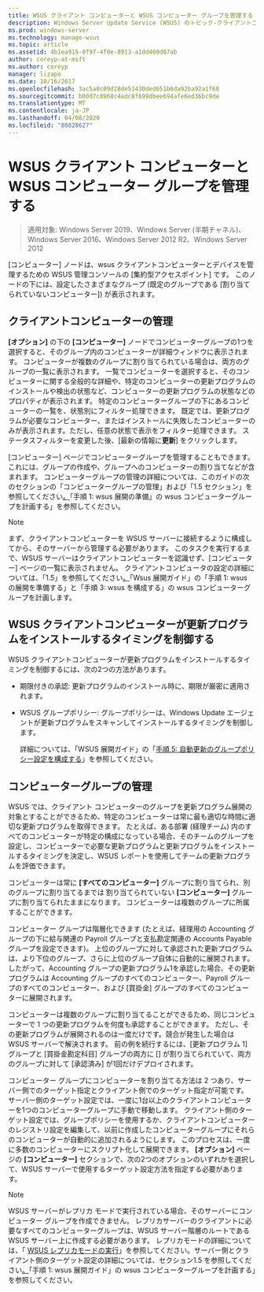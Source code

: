 ```yaml
---
title: WSUS クライアント コンピューターと WSUS コンピューター グループを管理する
description: Windows Server Update Service (WSUS) のトピック-クライアントコンピューターとグループを管理する方法
ms.prod: windows-server
ms.technology: manage-wsus
ms.topic: article
ms.assetid: 4b1ea915-0f9f-4f0e-8913-a1dd460d07ab
author: coreyp-at-msft
ms.author: coreyp
manager: lizapo
ms.date: 10/16/2017
ms.openlocfilehash: 3ac5a0c09d28de53430ded651b6da92ba92a1f68
ms.sourcegitcommit: b00d7c8968c4adc8f699dbee694afe6ed36bc9de
ms.translationtype: MT
ms.contentlocale: ja-JP
ms.lasthandoff: 04/08/2020
ms.locfileid: "80828627"
---
```

# <a name="managing-wsus-client-computers-and-wsus-computer-groups"></a>WSUS クライアント コンピューターと WSUS コンピューター グループを管理する

>適用対象: Windows Server 2019、Windows Server (半期チャネル)、Windows Server 2016、Windows Server 2012 R2、Windows Server 2012

[コンピューター] ノードは、wsus クライアントコンピューターとデバイスを管理するための WSUS 管理コンソールの [集約型アクセスポイント] です。 このノードの下には、設定したさまざまなグループ (既定のグループである [割り当てられていないコンピューター]) が表示されます。

## <a name="managing-client-computers"></a>クライアントコンピューターの管理
**[オプション]** の下の **[コンピューター]** ノードでコンピューターグループの1つを選択すると、そのグループ内のコンピューターが詳細ウィンドウに表示されます。 コンピューターが複数のグループに割り当てられている場合は、両方のグループの一覧に表示されます。 一覧でコンピューターを選択すると、そのコンピューターに関する全般的な詳細や、特定のコンピューターの更新プログラムのインストールや検出の状態など、コンピューターの更新プログラムの状態などのプロパティが表示されます。 特定のコンピューターグループの下にあるコンピューターの一覧を、状態別にフィルター処理できます。 既定では、更新プログラムが必要なコンピューター、またはインストールに失敗したコンピューターのみが表示されます。ただし、任意の状態で表示をフィルター処理できます。 ステータスフィルターを変更した後、[最新の情報に**更新**] をクリックします。

[コンピューター] ページでコンピューターグループを管理することもできます。これには、グループの作成や、グループへのコンピューターの割り当てなどが含まれます。 コンピューターグループの管理の詳細については、このガイドの次のセクションの「コンピューターグループの管理」および「1.5 セクション」を参照してください[。](../plan/plan-your-wsus-deployment.md#15-plan-wsus-computer-groups)「手順 1: wsus 展開の準備」の wsus コンピューターグループを計画する」を参照してください。

> [!NOTE]
> まず、クライアントコンピューターを WSUS サーバーに接続するように構成してから、そのサーバーから管理する必要があります。 このタスクを実行するまで、WSUS サーバーはクライアントコンピューターを認識せず、[コンピューター] ページの一覧に表示されません。 クライアントコンピュータの設定の詳細については、「1.5」を参照してください[。](../plan/plan-your-wsus-deployment.md#15-plan-wsus-computer-groups)「Wsus 展開ガイド」の「手順 1: wsus の展開を準備する」と「手順 3: wsus を構成する」の wsus コンピューターグループを計画します。

## <a name="controlling-when-wsus-client-computers-install-updates"></a>WSUS クライアントコンピューターが更新プログラムをインストールするタイミングを制御する
WSUS クライアントコンピューターが更新プログラムをインストールするタイミングを制御するには、次の2つの方法があります。

-   期限付きの承認: 更新プログラムのインストール時に、期限が厳密に適用されます。

-   WSUS グループポリシー: グループポリシーは、Windows Update エージェントが更新プログラムをスキャンしてインストールするタイミングを制御します。

    詳細については、「WSUS 展開ガイド」の「[手順 5: 自動更新のグループポリシー設定を構成する](../deploy/4-configure-group-policy-settings-for-automatic-updates.md)」を参照してください。

## <a name="managing-computer-groups"></a>コンピューターグループの管理
WSUS では、クライアント コンピューターのグループを更新プログラム展開の対象とすることができるため、特定のコンピューターは常に最も適切な時間に適切な更新プログラムを取得できます。 たとえば、ある部署 (経理チーム) 内のすべてのコンピューターが特定の構成になっている場合、そのチームのグループを設定し、コンピューターで必要な更新プログラムと更新プログラムをインストールするタイミングを決定し、WSUS レポートを使用してチームの更新プログラムを評価できます。

コンピューターは常に **[すべてのコンピューター]** グループに割り当てられ、別のグループに割り当てるまでは 割り当てられていない **[コンピューター]** グループに割り当てられたままになります。 コンピューターは複数のグループに所属することができます。

コンピューター グループは階層化できます (たとえば、経理用の Accounting グループの下に給与関連の Payroll グループと支払勘定関連の Accounts Payable グループを設定できます)。 上位のグループに対して承認された更新プログラムは、より下位のグループ、さらに上位のグループ自体に自動的に展開されます。 したがって、Accounting グループの更新プログラム1を承認した場合、その更新プログラムは Accounting グループのすべてのコンピューター、Payroll グループのすべてのコンピューター、および [買掛金] グループのすべてのコンピューターに展開されます。

コンピューターは複数のグループに割り当てることができるため、同じコンピューターで 1 つの更新プログラムを何度も承認することができます。 ただし、その更新プログラムが展開されるのは一度だけです。競合が発生した場合は WSUS サーバーで解決されます。 前の例を続行するには、[更新プログラム 1] グループと [買掛金勘定科目] グループの両方に [] が割り当てられていて、両方のグループに対して [承認済み] が1回だけデプロイされます。

コンピューター グループにコンピューターを割り当てる方法は 2 つあり、サーバー側でのターゲット指定とクライアント側でのターゲット指定が可能です。 サーバー側のターゲット設定では、一度に1台以上のクライアントコンピューターを1つのコンピューターグループに手動で移動します。 クライアント側のターゲット設定では、グループポリシーを使用するか、クライアントコンピューターのレジストリ設定を編集して、以前に作成したコンピューターグループにそれらのコンピューターが自動的に追加されるようにします。 このプロセスは、一度に多数のコンピューターにスクリプト化して展開できます。 **[オプション]** ページの **[コンピューター]** セクションで、次の2つのオプションのいずれかを選択して、WSUS サーバーで使用するターゲット設定方法を指定する必要があります。

> [!NOTE]
> WSUS サーバーがレプリカ モードで実行されている場合、そのサーバーにコンピューター グループを作成できません。 レプリカサーバーのクライアントに必要なすべてのコンピューターグループは、WSUS サーバー階層のルートである WSUS サーバー上に作成する必要があります。 レプリカモードの詳細については、「 [WSUS レプリカモードの実行](running-wsus-replica-mode.md)」を参照してください。サーバー側とクライアント側のターゲット設定の詳細については、セクション1.5 を参照してください[。](../plan/plan-your-wsus-deployment.md#15-plan-wsus-computer-groups)「手順 1: wsus 展開ガイド」の wsus コンピューターグループを計画する」を参照してください。


